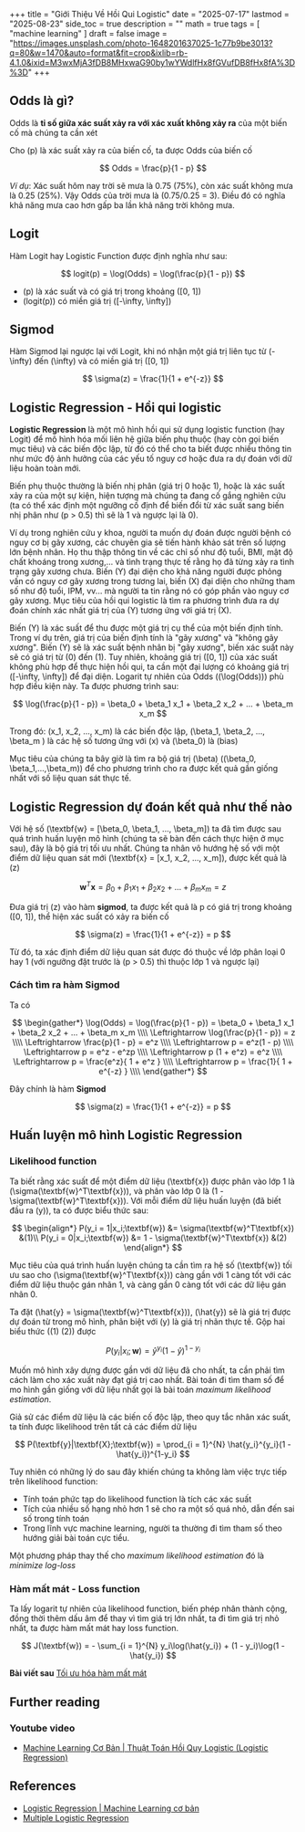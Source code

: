 +++
title = "Giới Thiệu Về Hồi Qui Logistic"
date = "2025-07-17"
lastmod = "2025-08-23"
side_toc = true
description = ""
math = true
tags = [ 
    "machine learning"
]
draft = false 
image = "https://images.unsplash.com/photo-1648201637025-1c77b9be3013?q=80&w=1470&auto=format&fit=crop&ixlib=rb-4.1.0&ixid=M3wxMjA3fDB8MHxwaG90by1wYWdlfHx8fGVufDB8fHx8fA%3D%3D"
+++

## Odds là gì?

Odds là **tỉ số giữa xác suất xảy ra với xác xuất không xảy ra** của một biến cố mà chúng ta cần xét 

Cho \(p\) là xác suất xảy ra của biến cố, ta được Odds của biến cố

$$
   Odds = \frac{p}{1 - p}
$$

*Ví dụ*: Xác suất hôm nay trời sẽ mưa là 0.75 (75%), còn xác suất không mưa là 0.25 (25%). Vậy Odds của trời mưa là \(0.75/0.25 = 3\). Điều đó có nghĩa khả năng mưa cao hơn gấp ba lần khả năng trời không mưa.


## Logit

Hàm Logit hay Logistic Function được định nghĩa như sau:

$$
   logit(p) = \log(Odds) = \log(\frac{p}{1 - p})
$$

- \(p\) là xác suất và có giá trị trong khoảng \([0, 1]\)
- \(logit(p)\) có miền giá trị \([-\infty, \infty]\)

## Sigmod

Hàm Sigmod lại ngược lại với Logit, khi nó nhận một giá trị liên tục từ \(-\infty\) đến \(\infty\) và có miền giá trị \([0, 1]\)

$$
  \sigma(z) = \frac{1}{1 + e^{-z}}
$$


## Logistic Regression - Hồi qui logistic

**Logistic Regression** là một mô hình hồi qui sử dụng logistic function (hay Logit) để
mô hình hóa mối liên hệ giữa biến phụ thuộc (hay còn gọi biến mục
tiêu) và các biến độc lập, từ đó có thể cho ta biết được nhiều
thông tin như mức độ ảnh hưởng của các yếu tố nguy cơ hoặc đưa
ra dự đoán với dữ liệu hoàn toàn mới.

Biến phụ thuộc thường là biến nhị phân (giá trị 0 hoặc 1), hoặc là
xác suất xảy ra của một sự kiện, hiện tượng mà chúng ta đang cố
gắng nghiên cứu (ta có thể xác định một ngưỡng cố định để biến đổi
từ xác suất sang biến nhị phân như \(p > 0.5\) thì sẽ là 1 và
ngược lại là 0).

Ví dụ trong nghiên cứu y khoa, người ta muốn dự đoán được người 
bệnh có nguy cơ bị gãy xương, các chuyên gia sẽ tiến hành khảo 
sát trên số lượng lớn bệnh nhân. Họ thu thập thông tin về các chỉ
số như độ tuổi, BMI, mật độ chất khoáng trong xương,... và tình trạng thực
tế rằng họ đã từng xảy ra tình trạng gãy xương chưa. Biến \(Y\) đại
diện cho khả năng người được phỏng vấn có nguy cơ gãy xương trong
tương lai, biến \(X\) đại diện cho những tham số như độ tuổi, IPM, vv... 
mà người ta tin rằng nó có góp phần vào nguy cơ gãy xương. Mục
tiêu của hồi qui logistic là tìm ra phương trình đưa ra dự đoán chính
xác nhất giá trị của \(Y\) tương ứng với giá trị \(X\).

Biến \(Y\) là xác suất để thu được một giá trị cụ thể của một
biến định tính. Trong ví dụ trên, giá trị của biến định tính là "gãy
xương" và "không gãy xương". Biến \(Y\) sẽ là xác suất bệnh nhân bị "gãy
xương", biến xác suất này sẽ có giá trị từ \(0\) đến \(1\). Tuy nhiên, 
khoảng giá trị \([0, 1]\) của xác suất không phù hợp để thực hiện hồi qui, 
ta cần một đại lượng có khoảng giá trị \([-\infty, \infty]\) để đại diện. Logarit tự nhiên của 
Odds (\(\log(Odds)\)) phù hợp điều kiện này. Ta được phương trình sau:

$$
  \log(\frac{p}{1 - p}) = \beta_0 + \beta_1 x_1 + \beta_2 x_2 + ... + \beta_m x_m
$$

Trong đó: \(x_1, x_2, ..., x_m\) là các biến độc lập, \(\beta_1, \beta_2, ..., \beta_m \)
là các hệ số tương ứng với \(x\) và \(\beta_0\) là \(bias\)

Mục tiêu của chúng ta bây giờ là tìm ra bộ giá trị \(\beta\) (\(\beta_0, \beta_1,...,\beta_m\))
để cho phương trình cho ra được kết quả gần giống nhất với số liệu quan sát thực tế.

## Logistic Regression dự đoán kết quả như thế nào

Với hệ số \(\textbf{w} = [\beta_0, \beta_1, ..., \beta_m]\) ta đã tìm được sau
quá trình huấn luyện mô hình (chúng ta sẽ bàn đến cách thực hiện ở
mục sau), đây là bộ giá trị tối ưu nhất. Chúng ta nhân vô hướng hệ số với 
một điểm dữ liệu quan sát mới \(\textbf{x} = [x_1, x_2, ..., x_m]\), được kết quả là \(z\)

$$
 \textbf{w}^T\textbf{x} = \beta_0 + \beta_1 x_1 + \beta_2 x_2 + ... + \beta_m x_m = z
$$

Đưa giá trị \(z\) vào hàm **sigmod**, ta được kết quả là p có giá trị 
trong khoảng \([0, 1]\), thể hiện xác suất có xảy ra biến cố 

$$
  \sigma(z) = \frac{1}{1 + e^{-z}} = p
$$

Từ đó, ta xác định điểm dữ liệu quan sát được đó 
thuộc về lớp phân loại 0 hay 1 (với ngưỡng đặt trước là \(p > 0.5\) thì thuộc lớp 1 và ngược lại)

### Cách tìm ra hàm Sigmod

Ta có 

$$
\begin{gather*}
\log(Odds) = \log(\frac{p}{1 - p}) = \beta_0 + \beta_1 x_1 + \beta_2 x_2 + ... + \beta_m x_m \\\\
\Leftrightarrow \log(\frac{p}{1 - p}) = z \\\\
\Leftrightarrow \frac{p}{1 - p} = e^z \\\\ 
\Leftrightarrow p = e^z(1 - p) \\\\
\Leftrightarrow p = e^z - e^zp \\\\
\Leftrightarrow p (1 + e^z) = e^z \\\\
\Leftrightarrow p = \frac{e^z}{ 1 + e^z }  \\\\
\Leftrightarrow p = \frac{1}{ 1 + e^{-z} }  \\\\
\end{gather*}
$$

Đây chính là hàm **Sigmod** 

$$
  \sigma(z) = \frac{1}{1 + e^{-z}} = p
$$

## Huấn luyện mô hình Logistic Regression

### Likelihood function

Ta biết rằng xác suất để một điểm dữ liệu \(\textbf{x}\) được phân vào lớp 1
là \(\sigma(\textbf{w}^T\textbf{x})\), và phân vào lớp 0 là 
\(1 - \sigma(\textbf{w}^T\textbf{x})\). Với mỗi điểm dữ liệu huấn luyện (đã biết đầu ra \(y\)),
ta có được biểu thức sau:

$$
\begin{align*}
   P(y_i = 1|x_i;\textbf{w}) &=     \sigma(\textbf{w}^T\textbf{x}) &(1)\\
   P(y_i = 0|x_i;\textbf{w}) &= 1 - \sigma(\textbf{w}^T\textbf{x}) &(2)
\end{align*}
$$

Mục tiêu của quá trình huấn luyện chúng ta cần tìm ra hệ số \(\textbf{w}\)
tối ưu sao cho \(\sigma(\textbf{w}^T\textbf{x})\) càng gần với 1 càng tốt với các điểm dữ liệu
thuộc gán nhãn 1, và càng gần 0 càng tốt với các dữ liệu gán nhãn 0.

Ta đặt \(\hat{y} = \sigma(\textbf{w}^T\textbf{x})\), \(\hat{y}\) sẽ là giá trị được dự đoán từ trong
mô hình, phân biệt với \(y\) là giá trị nhãn thực tế. Gộp hai biểu thức \((1) (2)\) được

$$
   P(y_i|x_i;\textbf{w}) = \hat{y}^{y_i}(1 - \hat{y})^{1-y_i}
$$

Muốn mô hình xây dựng được gần với dữ liệu đã cho nhất, ta cần phải tìm cách làm cho xác xuất này
đạt giá trị cao nhất. Bài toán đi tìm tham số để mo hình gần giống với dữ liệu nhất gọi là bài toán
*maximum likelihood estimation*.

Giả sử các điểm dữ liệu là các biến cố độc lập, theo quy tắc nhân xác suất, 
ta tính được likelihood trên tất cả các điểm dữ liệu

$$
   P(\textbf{y}|\textbf{X};\textbf{w}) = \prod_{i = 1}^{N} \hat{y_i}^{y_i}(1 - \hat{y_i})^{1-y_i}
$$

Tuy nhiên có những lý do sau đây khiến chúng ta không làm việc trực tiếp trên likelihood function:
- Tính toán phức tạp do likelihood function là tích các xác suất
- Tích của nhiều số hạng nhỏ hơn 1 sẽ cho ra một số quá nhỏ, dẫn đến sai số trong tính toán
- Trong lĩnh vực machine learning, người ta thường đi tìm tham số theo hướng giải bài toán cực tiểu. 

Một phương pháp thay thế cho *maximum likelihood estimation* đó là *minimize log-loss*

### Hàm mất mát - Loss function

Ta lấy logarit tự nhiên của likelihood function, biến phép nhân thành cộng, đồng thời
thêm dấu âm để thay vì tìm giá trị lớn nhất, ta đi tìm giá trị nhỏ nhất, ta được hàm mất mát
hay loss function.

$$
   J(\textbf{w}) = - \sum_{i = 1}^{N} y_i\log(\hat{y_i}) + (1 - y_i)\log(1 - \hat{y_i})
$$

**Bài viết sau** [Tối ưu hóa hàm mất mát](/)

## Further reading

### Youtube video

- [Machine Learning Cơ Bản | Thuật Toán Hồi Quy Logistic (Logistic Regression)](https://www.youtube.com/watch?v=0OEkXMAnKu4) 

## References
- [Logistic Regression | Machine Learning cơ bản](https://machinelearningcoban.com/2017/01/27/logisticregression/)
- [Multiple Logistic Regression](https://stats.libretexts.org/Bookshelves/Applied_Statistics/Biological_Statistics_(McDonald)/05%3A_Tests_for_Multiple_Measurement_Variables/5.07%3A_Multiple_Logistic_Regression)

